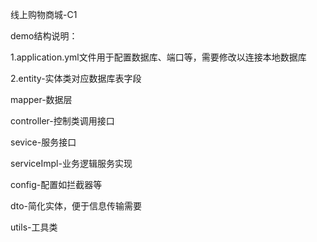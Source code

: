 线上购物商城-C1

demo结构说明：

1.application.yml文件用于配置数据库、端口等，需要修改以连接本地数据库

2.entity-实体类对应数据库表字段
  
  mapper-数据层
  
  controller-控制类调用接口
  
  sevice-服务接口
  
  serviceImpl-业务逻辑服务实现
  
  config-配置如拦截器等
  
  dto-简化实体，便于信息传输需要
  
  utils-工具类
